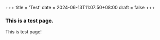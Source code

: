 +++
title = 'Test'
date = 2024-06-13T11:07:50+08:00
draft = false 
+++

### This is a test page.

This is test page! 
